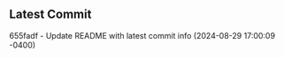 
## Latest Commit
655fadf - Update README with latest commit info (2024-08-29 17:00:09 -0400) <Yunxi-Zhou>
